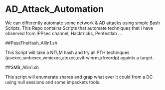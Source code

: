 # AD_Attack_Automation
We can differently automate some network &amp; AD attacks using simple Bash Scripts.
This Repo contains Scripts that automate techniques that i have observed from IPPsec channel, Hacktricks, Pentestlab ...

##PassTheHash_Allin1.sh

This Script will take a NTLM hash and try all PTH techniques (psexec,smbexec,wmiexec,atexec,evil-winrm,xfreerdp) againts a target.

##SMB_Allin1.sh

This script will enumerate shares and grap what ever it could from a DC using null sessions and some impackets tools.

